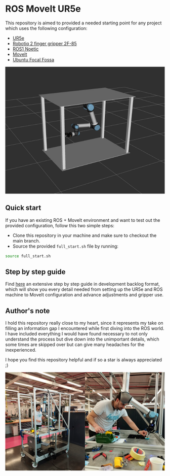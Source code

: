 # ROS MoveIt UR5e
This repository is aimed to provided a needed starting point for any project which uses the following configuration:
- [UR5e](https://www.universal-robots.com/products/ur5-robot/)
- [Robotiq 2 finger gripper 2F-85](https://robotiq.com/products/adaptive-grippers#Two-Finger-Gripper)
- [ROS1 Noetic](https://wiki.ros.org/Distributions)
- [MoveIt](https://moveit.ai/)
- [Ubuntu Focal Fossa](https://releases.ubuntu.com/focal/)


![alt text](/Docs/Media/sim_cobot.png "Rviz cobot set up")



## Quick start
If you have an existing ROS + MoveIt environment and want to test out the provided configuration, follow this two simple steps:
- Clone this repository in your machine and make sure to checkout the main branch.
- Source the provided `full_start.sh` file by running:

```bash
source full_start.sh
```
## Step by step guide
Find [here](/Docs/UR5e_backlog_g_and_guide.pdf) an extensive step by step guide in development backlog format, which will show you every detail needed from setting up the UR5e and ROS machine to MoveIt configuration and advance adjustments and gripper use.


## Author's note
I hold this repository really close to my heart, since it represents my take on filling an information gap I encountered while first diving into the ROS world. I have included everything I would have found necessary to not only understand the process but dive down into the unimportant details, which some times are skipped over but can give many headaches for the inexperienced.

I hope you find this repository helpful and if so a star is always appreciated ;)


![alt text](/Docs/Media/composed.png "ROB and me")